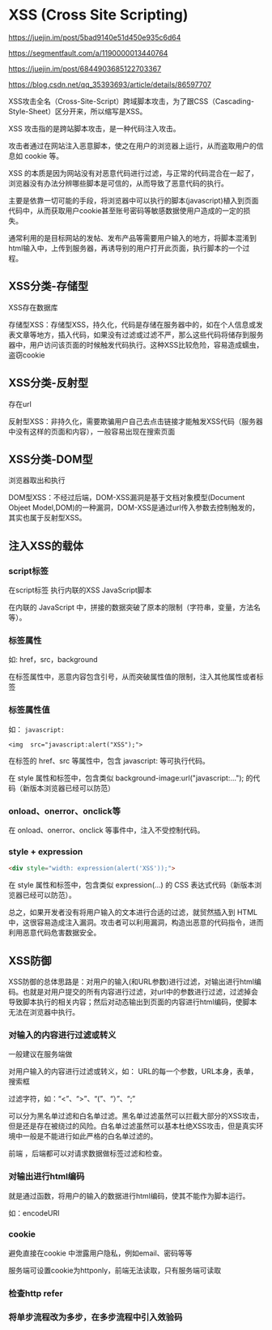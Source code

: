 # XSS (Cross Site Scripting)

<https://juejin.im/post/5bad9140e51d450e935c6d64>

<https://segmentfault.com/a/1190000013440764>

<https://juejin.im/post/6844903685122703367>

<https://blog.csdn.net/qq_35393693/article/details/86597707>

XSS攻击全名（Cross-Site-Script）跨域脚本攻击，为了跟CSS（Cascading-Style-Sheet）区分开来，所以缩写是XSS。

XSS 攻击指的是跨站脚本攻击，是一种代码注入攻击。

攻击者通过在网站注入恶意脚本，使之在用户的浏览器上运行，从而盗取用户的信息如 cookie 等。

XSS 的本质是因为网站没有对恶意代码进行过滤，与正常的代码混合在一起了，浏览器没有办法分辨哪些脚本是可信的，从而导致了恶意代码的执行。

主要是依靠一切可能的手段，将浏览器中可以执行的脚本(javascript)植入到页面代码中，从而获取用户cookie甚至账号密码等敏感数据使用户造成的一定的损失。

通常利用的是目标网站的发帖、发布产品等需要用户输入的地方，将脚本混淆到html输入中，上传到服务器，再诱导别的用户打开此页面，执行脚本的一个过程。

## XSS分类-存储型

XSS存在数据库

存储型XSS：存储型XSS，持久化，代码是存储在服务器中的，如在个人信息或发表文章等地方，插入代码，如果没有过滤或过滤不严，那么这些代码将储存到服务器中，用户访问该页面的时候触发代码执行。这种XSS比较危险，容易造成蠕虫，盗窃cookie

## XSS分类-反射型

存在url

反射型XSS：非持久化，需要欺骗用户自己去点击链接才能触发XSS代码（服务器中没有这样的页面和内容），一般容易出现在搜索页面

## XSS分类-DOM型

浏览器取出和执行

DOM型XSS：不经过后端，DOM-XSS漏洞是基于文档对象模型(Document Objeet Model,DOM)的一种漏洞，DOM-XSS是通过url传入参数去控制触发的，其实也属于反射型XSS。

## 注入XSS的载体

### script标签

在script标签 执行内联的XSS JavaScript脚本

在内联的 JavaScript 中，拼接的数据突破了原本的限制（字符串，变量，方法名等）。

### 标签属性

如: href，src，background

在标签属性中，恶意内容包含引号，从而突破属性值的限制，注入其他属性或者标签

### 标签属性值

如： `javascript:`

`<img  src="javascript:alert("XSS");">`

在标签的 href、src 等属性中，包含 javascript: 等可执行代码。

在 style 属性和标签中，包含类似 background-image:url("javascript:..."); 的代码（新版本浏览器已经可以防范）

### onload、onerror、onclick等

在 onload、onerror、onclick 等事件中，注入不受控制代码。

### style + expression

```html
<div style="width: expression(alert('XSS'));">
```

在 style 属性和标签中，包含类似 expression(...) 的 CSS 表达式代码（新版本浏览器已经可以防范）。

总之，如果开发者没有将用户输入的文本进行合适的过滤，就贸然插入到 HTML 中，这很容易造成注入漏洞。攻击者可以利用漏洞，构造出恶意的代码指令，进而利用恶意代码危害数据安全。

## XSS防御

XSS防御的总体思路是：对用户的输入(和URL参数)进行过滤，对输出进行html编码。也就是对用户提交的所有内容进行过滤，对url中的参数进行过滤，过滤掉会导致脚本执行的相关内容；然后对动态输出到页面的内容进行html编码，使脚本无法在浏览器中执行。

### 对输入的内容进行过滤或转义

一般建议在服务端做

对用户输入的内容进行过滤或转义，如： URL的每一个参数，URL本身，表单，搜索框

过滤字符，如：“<”、“>”、“(”、“）”、“;”

可以分为黑名单过滤和白名单过滤。黑名单过滤虽然可以拦截大部分的XSS攻击，但是还是存在被绕过的风险。白名单过滤虽然可以基本杜绝XSS攻击，但是真实环境中一般是不能进行如此严格的白名单过滤的。

前端 ，后端都可以对请求数据做标签过滤和检查。

### 对输出进行html编码

就是通过函数，将用户的输入的数据进行html编码，使其不能作为脚本运行。

如：encodeURI

### cookie

避免直接在cookie 中泄露用户隐私，例如email、密码等等

服务端可设置cookie为httponly，前端无法读取，只有服务端可读取

### 检查http refer

### 将单步流程改为多步，在多步流程中引入效验码
